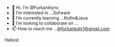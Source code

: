 - 👋 Hi, I’m @Furkanklync
- 👀 I’m interested in ...Sofware
- 🌱 I’m currently learning ...Kotlin&Java
- 💞️ I’m looking to collaborate on ...
- 📫 How to reach me ...@furkankaly1@gmail.com

<!---
Furkanklync/Furkanklync is a ✨ special ✨ repository because its `README.md` (this file) appears on your GitHub profile.
You can click the Preview link to take a look at your changes.
--->
Hellost

